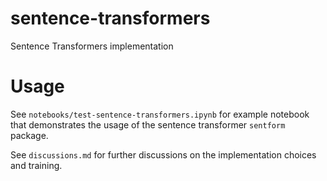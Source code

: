 # sentence-transformers
Sentence Transformers implementation

# Usage

See `notebooks/test-sentence-transformers.ipynb` for example notebook that demonstrates the usage of the sentence transformer `sentform` package.

See `discussions.md` for further discussions on the implementation choices and training.
